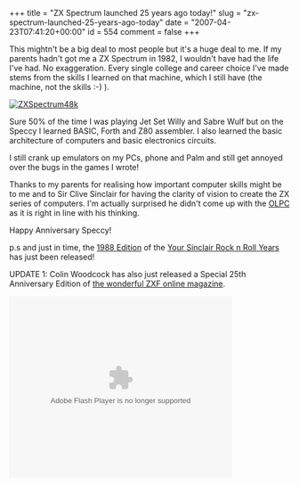 +++
title = "ZX Spectrum launched 25 years ago today!"
slug = "zx-spectrum-launched-25-years-ago-today"
date = "2007-04-23T07:41:20+00:00"
id = 554
comment = false
+++

This mightn't be a big deal to most people but it's a huge deal to me. If my parents hadn't got me a ZX Spectrum in 1982, I wouldn't have had the life I've had. No exaggeration. Every single college and career choice I've made stems from the skills I learned on that machine, which I still have (the machine, not the skills :-) ).

[![ZXSpectrum48k](/images/flickr/2024_download/469641849_8d5cde33ba_c.jpg)](http://www.flickr.com/photos/bandon1/469641849/ "Photo Sharing")

Sure 50% of the time I was playing Jet Set Willy and Sabre Wulf but on the Speccy I learned BASIC, Forth and Z80 assembler. I also learned the basic architecture of computers and basic electronics circuits.

I still crank up emulators on my PCs, phone and Palm and still get annoyed over the bugs in the games I wrote!

Thanks to my parents for realising how important computer skills might be to me and to Sir Clive Sinclair for having the clarity of vision to create the ZX series of computers. I'm actually surprised he didn't come up with the [OLPC](http://www.laptop.org/) as it is right in line with his thinking.

Happy Anniversary Speccy!

p.s and just in time, the [1988 Edition](http://www.ysrnry.co.uk/tvprog/downloads.htm) of the [Your Sinclair Rock n Roll Years](http://www.ysrnry.co.uk/) has just been released!

UPDATE 1: Colin Woodcock has also just released a Special 25th Anniversary Edition of [the wonderful ZXF online magazine](http://zxf.magazine.googlepages.com/).

<embed style="width:400px; height:326px;" id="VideoPlayback" type="application/x-shockwave-flash" src="http://video.google.com/googleplayer.swf?docId=-7819585517565878785&hl=en-GB" flashvars=""> </embed>
